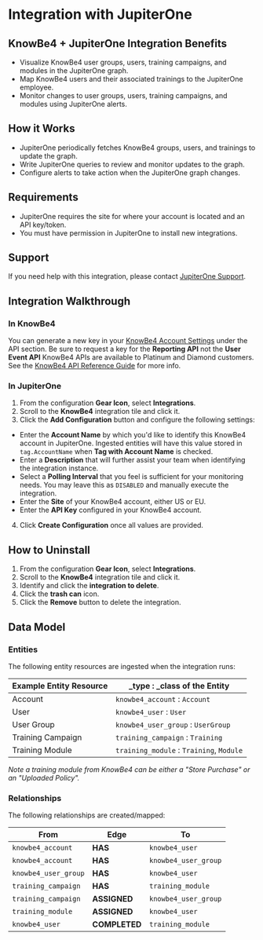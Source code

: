 # Integration with JupiterOne

## KnowBe4 + JupiterOne Integration Benefits

- Visualize KnowBe4 user groups, users, training campaigns, and modules in the
  JupiterOne graph.
- Map KnowBe4 users and their associated trainings to the JupiterOne employee.
- Monitor changes to user groups, users, training campaigns, and modules using
  JupiterOne alerts.

## How it Works

- JupiterOne periodically fetches KnowBe4 groups, users, and trainings to update the graph.
- Write JupiterOne queries to review and monitor updates to the graph.
- Configure alerts to take action when the JupiterOne graph changes.

## Requirements

- JupiterOne requires the site for where your account is located and an API key/token.
- You must have permission in JupiterOne to install new integrations.

## Support

If you need help with this integration, please contact
[JupiterOne Support](https://support.jupiterone.io).

## Integration Walkthrough

### In KnowBe4

You can generate a new key in your 
[KnowBe4 Account Settings](https://training.knowbe4.com/account/info) 
under the API section.
Be sure to request a key for the **Reporting API** not the **User Event API**
KnowBe4 APIs are available to Platinum and Diamond customers. See the 
[KnowBe4 API Reference Guide](https://developer.knowbe4.com/reporting/) for
more info.

### In JupiterOne

1. From the configuration **Gear Icon**, select **Integrations**.
2. Scroll to the **KnowBe4** integration tile and click it.
3. Click the **Add Configuration** button and configure the following settings:
- Enter the **Account Name** by which you'd like to identify this KnowBe4
   account in JupiterOne. Ingested entities will have this value stored in
   `tag.AccountName` when **Tag with Account Name** is checked.
- Enter a **Description** that will further assist your team when identifying
   the integration instance.
- Select a **Polling Interval** that you feel is sufficient for your monitoring
   needs. You may leave this as `DISABLED` and manually execute the integration.
- Enter the **Site** of your KnowBe4 account, either US or EU.
- Enter the **API Key** configured in your KnowBe4 account.
4. Click **Create Configuration** once all values are provided.

## How to Uninstall

1. From the configuration **Gear Icon**, select **Integrations**.
2. Scroll to the **KnowBe4** integration tile and click it.
3. Identify and click the **integration to delete**.
4. Click the **trash can** icon.
5. Click the **Remove** button to delete the integration.

## Data Model

### Entities

The following entity resources are ingested when the integration runs:

| Example Entity Resource | \_type : \_class of the Entity           |
| ----------------------- | ---------------------------------------- |
| Account                 | `knowbe4_account` : `Account`            |
| User                    | `knowbe4_user` : `User`                  |
| User Group              | `knowbe4_user_group` : `UserGroup`       |
| Training Campaign       | `training_campaign` : `Training`         |
| Training Module         | `training_module` : `Training`, `Module` |

_Note a training module from KnowBe4 can be either a "Store Purchase" or an
"Uploaded Policy"._

### Relationships

The following relationships are created/mapped:

| From                 | Edge          | To                   |
| -------------------- | ------------- | -------------------- |
| `knowbe4_account`    | **HAS**       | `knowbe4_user`       |
| `knowbe4_account`    | **HAS**       | `knowbe4_user_group` |
| `knowbe4_user_group` | **HAS**       | `knowbe4_user`       |
| `training_campaign`  | **HAS**       | `training_module`    |
| `training_campaign`  | **ASSIGNED**  | `knowbe4_user_group` |
| `training_module`    | **ASSIGNED**  | `knowbe4_user`       |
| `knowbe4_user`       | **COMPLETED** | `training_module`    |

[KnowBe4 Account Settings]: https://training.knowbe4.com/account/info
